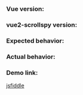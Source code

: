 ### Vue version: 
### vue2-scrollspy version:
### Expected behavior:
### Actual behavior:
### Demo link:
[jsfiddle](https://jsfiddle.net/ibufu/nw0zczLx/)
